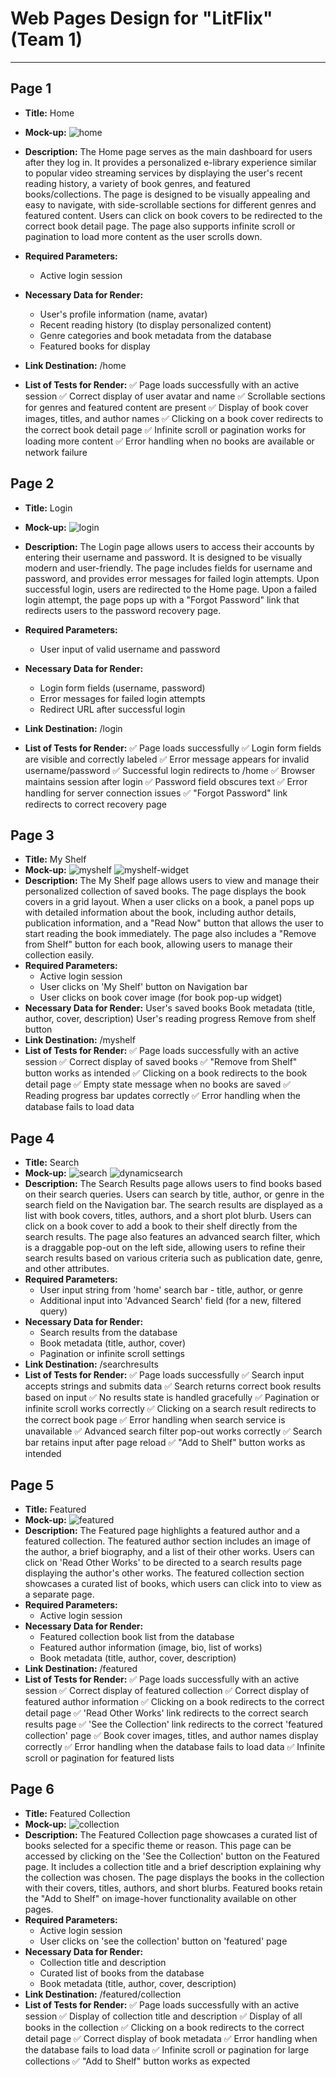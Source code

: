 # Web Pages Design for "LitFlix" (Team 1)
***
## Page 1
- **Title:** Home
- **Mock-up:** ![home](https://github.com/user-attachments/assets/9d9601c7-f3fa-44e5-805e-d7b1182736db)
- **Description:** 
    The Home page serves as the main dashboard for users after they log in. It provides a personalized e-library experience similar to popular video streaming services by displaying the user's recent reading history, a variety of book genres, and featured books/collections. The page is designed to be visually appealing and easy to navigate, with side-scrollable sections for different genres and featured content. Users can click on book covers to be redirected to the correct book detail page. The page also supports infinite scroll or pagination to load more content as the user scrolls down. 

- **Required Parameters:** 
    - Active login session
- **Necessary Data for Render:** 
    - User's profile information (name, avatar)
    - Recent reading history (to display personalized content)
    - Genre categories and book metadata from the database
    - Featured books for display  
- **Link Destination:** /home
- **List of Tests for Render:**
    ✅ Page loads successfully with an active session
    ✅ Correct display of user avatar and name
    ✅ Scrollable sections for genres and featured content are present
    ✅ Display of book cover images, titles, and author names
    ✅ Clicking on a book cover redirects to the correct book detail page
    ✅ Infinite scroll or pagination works for loading more content
    ✅ Error handling when no books are available or network failure

## Page 2
- **Title:** Login
- **Mock-up:** ![login](https://github.com/user-attachments/assets/4f29b31c-6a0e-4e35-bf1d-bffa23296932)
- **Description:** 
    The Login page allows users to access their accounts by entering their username and password. It is designed to be visually modern and user-friendly. The page includes fields for username and password, and provides error messages for failed login attempts. Upon successful login, users are redirected to the Home page. Upon a failed login attempt, the page pops up with a "Forgot Password" link that redirects users to the password recovery page.
- **Required Parameters:** 
    - User input of valid username and password
- **Necessary Data for Render:**
    - Login form fields (username, password)
    - Error messages for failed login attempts
    - Redirect URL after successful login

- **Link Destination:** /login
- **List of Tests for Render:**
    ✅ Page loads successfully
    ✅ Login form fields are visible and correctly labeled
    ✅ Error message appears for invalid username/password
    ✅ Successful login redirects to /home
    ✅ Browser maintains session after login
    ✅ Password field obscures text
    ✅ Error handling for server connection issues
    ✅ "Forgot Password" link redirects to correct recovery page

## Page 3
- **Title:** My Shelf
- **Mock-up:** ![myshelf](https://github.com/user-attachments/assets/1c6bf526-51d7-4c35-8b7f-0a6ebf2054ef) ![myshelf-widget](https://github.com/user-attachments/assets/c7b938ce-2621-49c2-9d73-a2b2abd3e7b6)
- **Description:**
    The My Shelf page allows users to view and manage their personalized collection of saved books. The page displays the book covers in a grid layout. When a user clicks on a book, a panel pops up with detailed information about the book, including author details, publication information, and a "Read Now" button that allows the user to start reading the book immediately. The page also includes a "Remove from Shelf" button for each book, allowing users to manage their collection easily.
- **Required Parameters:** 
    - Active login session
    - User clicks on 'My Shelf' button on Navigation bar
    - User clicks on book cover image (for book pop-up widget)
- **Necessary Data for Render:**
    User's saved books
    Book metadata (title, author, cover, description)
    User's reading progress
    Remove from shelf button
- **Link Destination:** /myshelf
- **List of Tests for Render:**
    ✅ Page loads successfully with an active session
    ✅ Correct display of saved books
    ✅ "Remove from Shelf" button works as intended
    ✅ Clicking on a book redirects to the book detail page
    ✅ Empty state message when no books are saved
    ✅ Reading progress bar updates correctly
    ✅ Error handling when the database fails to load data

## Page 4
- **Title:** Search 
- **Mock-up:** ![search](https://github.com/user-attachments/assets/0dba82bc-3b88-4e2f-9033-3018e3f82674) ![dynamicsearch](https://github.com/user-attachments/assets/a71160fd-2cd5-4eba-9351-78cb33bc75a3)
- **Description:**
    The Search Results page allows users to find books based on their search queries. Users can search by title, author, or genre in the search field on the Navigation bar. The search results are displayed as a list with book covers, titles, authors, and a short plot blurb. Users can click on a book cover to add a book to their shelf directly from the search results. The page also features an advanced search filter, which is a draggable pop-out on the left side, allowing users to refine their search results based on various criteria such as publication date, genre, and other attributes.
- **Required Parameters:** 
    - User input string from 'home' search bar - title, author, or genre
    - Additional input into 'Advanced Search' field (for a new, filtered query)
- **Necessary Data for Render:**
    - Search results from the database
    - Book metadata (title, author, cover)
    - Pagination or infinite scroll settings
- **Link Destination:** /searchresults
- **List of Tests for Render:**
    ✅ Page loads successfully
    ✅ Search input accepts strings and submits data
    ✅ Search returns correct book results based on input
    ✅ No results state is handled gracefully
    ✅ Pagination or infinite scroll works correctly
    ✅ Clicking on a search result redirects to the correct book page
    ✅ Error handling when search service is unavailable
    ✅ Advanced search filter pop-out works correctly
    ✅ Search bar retains input after page reload
    ✅ "Add to Shelf" button works as intended

## Page 5
- **Title:** Featured
- **Mock-up:** ![featured](https://github.com/user-attachments/assets/bffea5bb-477f-4ca3-b424-9d8a901fbf38)
- **Description:**
    The Featured page highlights a featured author and a featured collection. The featured author section includes an image of the author, a brief biography, and a list of their other works. Users can click on 'Read Other Works' to be directed to a search results page displaying the author's other works. The featured collection section showcases a curated list of books, which users can click into to view as a separate page.
- **Required Parameters:** 
    - Active login session
- **Necessary Data for Render:**
    - Featured collection book list from the database
    - Featured author information (image, bio, list of works)
    - Book metadata (title, author, cover, description)
- **Link Destination:** /featured
- **List of Tests for Render:**
    ✅ Page loads successfully with an active session
    ✅ Correct display of featured collection
    ✅ Correct display of featured author information
    ✅ Clicking on a book redirects to the correct detail page
    ✅ 'Read Other Works' link redirects to the correct search results page
    ✅ 'See the Collection' link redirects to the correct 'featured collection' page
    ✅ Book cover images, titles, and author names display correctly
    ✅ Error handling when the database fails to load data
    ✅ Infinite scroll or pagination for featured lists

## Page 6
- **Title:** Featured Collection
- **Mock-up:** ![collection](https://github.com/user-attachments/assets/715a8fb5-3c9a-4b2a-bf88-68587b07e147)
- **Description:**
    The Featured Collection page showcases a curated list of books selected for a specific theme or reason. This page can be accessed by clicking on the 'See the Collection' button on the Featured page. It includes a collection title and a brief description explaining why the collection was chosen. The page displays the books in the collection with their covers, titles, authors, and short blurbs. Featured books retain the "Add to Shelf" on image-hover functionality available on other pages.
- **Required Parameters:** 
    - Active login session
    - User clicks on 'see the collection' button on 'featured' page
- **Necessary Data for Render:**
    - Collection title and description
    - Curated list of books from the database
    - Book metadata (title, author, cover, description)
- **Link Destination:** /featured/collection
- **List of Tests for Render:**
    ✅ Page loads successfully with an active session
    ✅ Display of collection title and description
    ✅ Display of all books in the collection
    ✅ Clicking on a book redirects to the correct detail page
    ✅ Correct display of book metadata
    ✅ Error handling when the database fails to load data
    ✅ Infinite scroll or pagination for large collections
    ✅ "Add to Shelf" button works as expected
